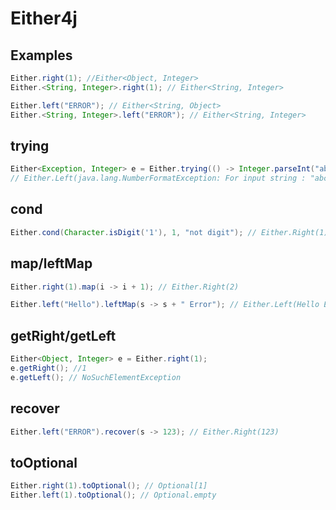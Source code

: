 # Either4j

## Examples

```java
Either.right(1); //Either<Object, Integer>
Either.<String, Integer>.right(1); // Either<String, Integer>
```

```java
Either.left("ERROR"); // Either<String, Object>
Either.<String, Integer>.left("ERROR"); // Either<String, Integer>
```

## trying

```java
Either<Exception, Integer> e = Either.trying(() -> Integer.parseInt("abc"));
// Either.Left(java.lang.NumberFormatException: For input string : "abc")
```

## cond

```java
Either.cond(Character.isDigit('1'), 1, "not digit"); // Either.Right(1)
```

## map/leftMap

```java
Either.right(1).map(i -> i + 1); // Either.Right(2)
```

```java
Either.left("Hello").leftMap(s -> s + " Error"); // Either.Left(Hello Error)
```

## getRight/getLeft

```java
Either<Object, Integer> e = Either.right(1);
e.getRight(); //1
e.getLeft(); // NoSuchElementException
```

## recover

```java
Either.left("ERROR").recover(s -> 123); // Either.Right(123)
```

## toOptional

```java
Either.right(1).toOptional(); // Optional[1]
Either.left(1).toOptional(); // Optional.empty
```
